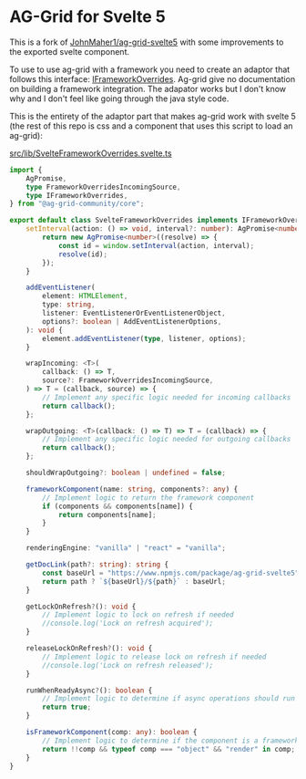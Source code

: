 # AG-Grid for Svelte 5

This is a fork of [JohnMaher1/ag-grid-svelte5](https://github.com/JohnMaher1/ag-grid-svelte5) with some improvements to the exported svelte component. 

To use to use ag-grid with a framework you need to create an adaptor that follows this interface: [IFrameworkOverrides](https://github.com/ag-grid/ag-grid/blob/424be7dcadf9b964056ee8c451af9b041ce8877a/packages/ag-grid-community/src/interfaces/iFrameworkOverrides.ts#L7). Ag-grid give no documentation on building a framework integration. The adapator works but I don't know why and I don't feel like going through the java style code. 

This is the entirety of the adaptor part that makes ag-grid work with svelte 5 (the rest of this repo is css and a component that uses this script to load an ag-grid):

[src/lib/SvelteFrameworkOverrides.svelte.ts](src/lib/SvelteFrameworkOverrides.svelte.ts)

<!-- SNIP START -->

```typescript
import {
    AgPromise,
    type FrameworkOverridesIncomingSource,
    type IFrameworkOverrides,
} from "@ag-grid-community/core";

export default class SvelteFrameworkOverrides implements IFrameworkOverrides {
    setInterval(action: () => void, interval?: number): AgPromise<number> {
        return new AgPromise<number>((resolve) => {
            const id = window.setInterval(action, interval);
            resolve(id);
        });
    }

    addEventListener(
        element: HTMLElement,
        type: string,
        listener: EventListenerOrEventListenerObject,
        options?: boolean | AddEventListenerOptions,
    ): void {
        element.addEventListener(type, listener, options);
    }

    wrapIncoming: <T>(
        callback: () => T,
        source?: FrameworkOverridesIncomingSource,
    ) => T = (callback, source) => {
        // Implement any specific logic needed for incoming callbacks
        return callback();
    };

    wrapOutgoing: <T>(callback: () => T) => T = (callback) => {
        // Implement any specific logic needed for outgoing callbacks
        return callback();
    };

    shouldWrapOutgoing?: boolean | undefined = false;

    frameworkComponent(name: string, components?: any) {
        // Implement logic to return the framework component
        if (components && components[name]) {
            return components[name];
        }
    }

    renderingEngine: "vanilla" | "react" = "vanilla";

    getDocLink(path?: string): string {
        const baseUrl = "https://www.npmjs.com/package/ag-grid-svelte5";
        return path ? `${baseUrl}/${path}` : baseUrl;
    }

    getLockOnRefresh?(): void {
        // Implement logic to lock on refresh if needed
        //console.log('Lock on refresh acquired');
    }

    releaseLockOnRefresh?(): void {
        // Implement logic to release lock on refresh if needed
        //console.log('Lock on refresh released');
    }

    runWhenReadyAsync?(): boolean {
        // Implement logic to determine if async operations should run when ready
        return true;
    }

    isFrameworkComponent(comp: any): boolean {
        // Implement logic to determine if the component is a framework component
        return !!comp && typeof comp === "object" && "render" in comp;
    }
}

```

<!-- SNIP END -->